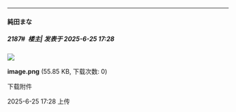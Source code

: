 ﻿
*****

####  純田まな  
##### 2187#         楼主| 发表于 2025-6-25 17:28

<img src="https://img.stage1st.com/forum/202506/25/182845g6g2tsga2ffai2a6.png" referrerpolicy="no-referrer">

<strong>image.png</strong> (55.85 KB, 下载次数: 0)

下载附件

2025-6-25 17:28 上传

